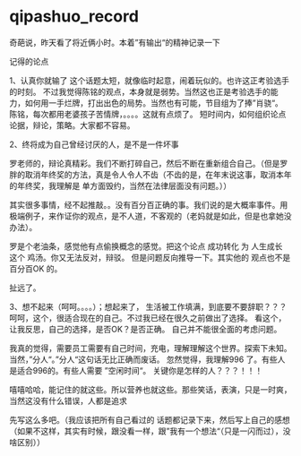 # qipashuo_record
奇葩说，昨天看了将近俩小时。本着”有输出“的精神记录一下

记得的论点

1、认真你就输了
   这个话题太短，就像临时起意，闹着玩似的。也许这正考验选手的时刻。
   不过我觉得陈铭的观点，本身就是弱势。当然这也正是考验选手的能力，如何用一手烂牌，打出出色的局势。当然也有可能，节目组为了捧”肖骁“。
   陈铭，每次都用老婆孩子苦情牌，。。。。这就有点烦了。
   短时间内，如何组织论点论据，辩论，策略。大家都不容易。

2、终将成为自己曾经讨厌的人，是不是一件坏事

  罗老师的，辩论真精彩。我们不断打碎自己，然后不断在重新组合自己。（但是罗胖的取消年终奖的方法，真是令人令人不齿（不齿的是，在年末说这事，取消本年的年终奖，我理解是 单方面毁约，当然在法律层面没有问题。））
  
  其实很多事情，经不起推敲。。没有百分百正确的事。我们说的是大概率事件。用极端例子，来作证你的观点，是不人道，不客观的（老妈就是如此，但是也拿她没办法）。
  
  罗是个老油条，感觉他有点偷换概念的感觉。把这个论点 成功转化 为  人生成长 这个 鸡汤。你又无法反对，辩驳。 但是问题反向推导一下。其实他的 观点也不是百分百OK 的。
  
  扯远了。
  

3、想不起来（呵呵。。。。）；想起来了， 生活被工作填满，到底要不要辞职？？？
 呵呵，这个，很适合现在的自己。不过我已经在很久之前做出了选择。
 看这个，让我反思，自己的选择，是否OK？是否正确。
 自己并不能很全面的考虑问题。
 
 我真的觉得，需要员工需要有自己时间，充电，理解理解这个世界。探索下未知。当然，”分人“。”分人“这句话无比正确而废话。
 忽然觉得，我理解996 了。有些人是适合996的。有些人需要 ”空闲时间“。
 关键你是怎样的人？？？！！！
 
 
 嘻嘻哈哈，能记住的就这些。所以营养也就这些。那些笑话，表演，只是一时爽，当然这没有什么错误，人都是追求
 
 先写这么多吧。（我应该把所有自己看过的  话题都记录下来，然后写上自己的感想（如果不这样，其实有时候，跟没看一样，跟”我有一个想法“（只是一闪而过），没啥区别））
 
